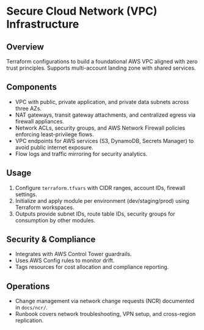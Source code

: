# Secure Cloud Network (VPC) Infrastructure

## Overview
Terraform configurations to build a foundational AWS VPC aligned with zero trust principles. Supports multi-account landing zone with shared services.

## Components
- VPC with public, private application, and private data subnets across three AZs.
- NAT gateways, transit gateway attachments, and centralized egress via firewall appliances.
- Network ACLs, security groups, and AWS Network Firewall policies enforcing least-privilege flows.
- VPC endpoints for AWS services (S3, DynamoDB, Secrets Manager) to avoid public internet exposure.
- Flow logs and traffic mirroring for security analytics.

## Usage
1. Configure `terraform.tfvars` with CIDR ranges, account IDs, firewall settings.
2. Initialize and apply module per environment (dev/staging/prod) using Terraform workspaces.
3. Outputs provide subnet IDs, route table IDs, security groups for consumption by other modules.

## Security & Compliance
- Integrates with AWS Control Tower guardrails.
- Uses AWS Config rules to monitor drift.
- Tags resources for cost allocation and compliance reporting.

## Operations
- Change management via network change requests (NCR) documented in `docs/ncr/`.
- Runbook covers network troubleshooting, VPN setup, and cross-region replication.

